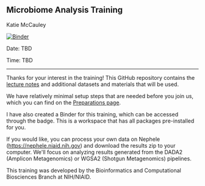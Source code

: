 ## Microbiome Analysis Training

Katie McCauley

[![Binder](https://mybinder.org/badge_logo.svg)](https://mybinder.org/v2/gh/ktmbiome-niaid/microbiome-analysis/new-interactive-approaches?urlpath=rstudio)

Date: TBD

Time: TBD

---

Thanks for your interest in the training! This GitHub repository contains the [lecture notes](https://htmlpreview.github.io/?https://github.com/ktmbiome-niaid/microbiome-analysis/training.html) and additional datasets and materials that will be used.

We have relatively minimal setup steps that are needed before you join us, which you can find on the [Preparations page](preparations.md).

I have also created a Binder for this training, which can be accessed through the badge. This is a workspace that has all packages pre-installed for you.

If you would like, you can process your own data on Nephele (https://nephele.niaid.nih.gov) and download the results zip to your computer. We'll focus on analyzing results generated from the DADA2 (Amplicon Metagenomics) or WGSA2 (Shotgun Metagenomics) pipelines.

This training was developed by the Bioinformatics and Computational Biosciences Branch at NIH/NIAID.
